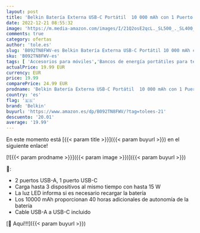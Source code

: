 ```yaml
---
layout: post
title: 'Belkin Batería Externa USB-C Portátil  10 000 mAh con 1 Puerto USB-C y 2 Puertos USB-A para Cargar con hasta 15 W  para iPhone  Android  AirPods  iPad y Otros  – Negro'
date: 2022-12-21 08:55:32
image: 'https://m.media-amazon.com/images/I/21Q2osE2qcL._SL500_._SL400_.jpg'
comments: true
category: ofertas
author: 'tole.es'
slug: 'B092TN8FWV-es Belkin Batería Externa USB-C Portátil 10 000 mAh con 1...'
sku: 'B092TN8FWV-es'
tags: [ 'Accesorios para móviles','Bancos de energía portátiles para teléfonos móviles','Cargadores para móviles','Comunicación móvil y accesorios','Electrónica','belkin','ipad','iphone','🇪🇸', ]
actualPrice: 19.99 EUR
currency: EUR
price: 19.99
comparePrice: 24.99 EUR
prodname: 'Belkin Batería Externa USB-C Portátil  10 000 mAh con 1 Puerto USB-C y 2 Puertos USB-A para Cargar con hasta 15 W  para iPhone  Android  AirPods  iPad y Otros  – Negro'
country: 'es'
flag: '🇪🇸'
brand: 'Belkin'
buyurl: 'https://www.amazon.es/dp/B092TN8FWV/?tag=tolees-21'
descuento: '20.01'
average: '19.99'
---
```


En este momento está [{{< param title >}}]({{< param buyurl >}}) en el siguiente enlace!

[![{{< param prodname >}}]({{< param image >}})]({{< param buyurl >}})

🔎:

- 2 puertos USB-A, 1 puerto USB-C
- Carga hasta 3 dispositivos al mismo tiempo con hasta 15 W
- La luz LED informa si es necesario recargar la batería
- Los 10000 mAh proporcionan 40 horas adicionales de autonomía de la batería
- Cable USB-A a USB-C incluido

[🛒 Aquí!!!]({{< param buyurl >}})
